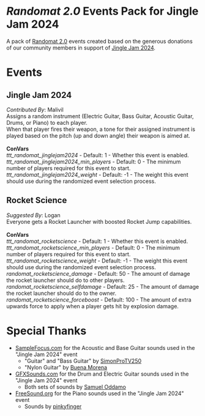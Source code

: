 # _Randomat 2.0_ Events Pack for Jingle Jam 2024
A pack of [Randomat 2.0](https://github.com/Malivil/TTT-Randomat-20) events created based on the generous donations of our community members in support of [Jingle Jam 2024](https://www.jinglejam.co.uk/).

# Events

## Jingle Jam 2024
_Contributed By_: Malivil\
Assigns a random instrument (Electric Guitar, Bass Guitar, Acoustic Guitar, Drums, or Piano) to each player.\
When that player fires their weapon, a tone for their assigned instrument is played based on the pitch (up and down angle) their weapon is aimed at.
\
\
**ConVars**
\
_ttt_randomat_jinglejam2024_ - Default: 1 - Whether this event is enabled.\
_ttt_randomat_jinglejam2024_min_players_ - Default: 0 - The minimum number of players required for this event to start.\
_ttt_randomat_jinglejam2024_weight_ - Default: -1 - The weight this event should use during the randomized event selection process.

## Rocket Science
_Suggested By_: Logan\
Everyone gets a Rocket Launcher with boosted Rocket Jump capabilities.
\
\
**ConVars**
\
_ttt_randomat_rocketscience_ - Default: 1 - Whether this event is enabled.\
_ttt_randomat_rocketscience_min_players_ - Default: 0 - The minimum number of players required for this event to start.\
_ttt_randomat_rocketscience_weight_ - Default: -1 - The weight this event should use during the randomized event selection process.\
_randomat_rocketscience_damage_ - Default: 50 - The amount of damage the rocket launcher should do to other players.\
_randomat_rocketscience_selfdamage_ - Default: 25 - The amount of damage the rocket launcher should do to the owner.\
_randomat_rocketscience_forceboost_ - Default: 100 - The amount of extra upwards force to apply when a player gets hit by explosion damage.

# Special Thanks
- [SampleFocus.com](https://samplefocus.com) for the Acoustic and Base Guitar sounds used in the "Jingle Jam 2024" event
  - "Guitar" and "Bass Guitar" by [SimonProTV250](https://samplefocus.com/users/simonprotv250)
  - "Nylon Guitar" by [Buena Morena](https://samplefocus.com/users/buena-morena)
- [GFXSounds.com](https://gfxsounds.com) for the Drum and Electric Guitar sounds used in the "Jingle Jam 2024" event
  - Both sets of sounds by [Samuel Oddamo](https://gfxsounds.com/blog/samuel-oddamo/)
- [FreeSound.org](https://freesound.org) for the Piano sounds used in the "Jingle Jam 2024" event
  - Sounds by [pinkyfinger](https://freesound.org/people/pinkyfinger/)